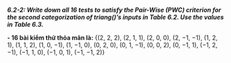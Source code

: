 ***6.2-2: Write down all 16 tests to satisfy the Pair-Wise (PWC) criterion for the second categorization of triang()’s inputs in Table 6.2. Use the values in Table 6.3.***

**- 16 bài kiểm thử thỏa mãn là:** {(2, 2, 2), (2, 1, 1), (2, 0, 0), (2, −1, −1), (1, 2, 1), (1, 1, 2), (1, 0, −1), (1, −1, 0), (0, 2, 0), (0, 1, −1), (0, 0, 2), (0, −1, 1), (−1, 2, −1), (−1, 1, 0), (−1, 0, 1), (−1, −1, 2)}
